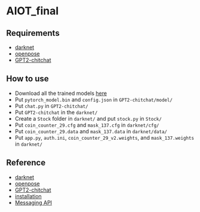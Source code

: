 # AIOT_final
## Requirements
- [darknet](https://github.com/AlexeyAB/darknet)
- [openpose](https://github.com/CMU-Perceptual-Computing-Lab/openpose)
- [GPT2-chitchat](https://github.com/yangjianxin1/GPT2-chitchat)

## How to use
- Download all the trained models [here](https://github.com/Kenhchs/large-files)
- Put ```pytorch_model.bin``` and ```config.json``` in ```GPT2-chitchat/model/```
- Put ```chat.py``` in ```GPT2-chitchat/```
- Put ```GPT2-chitchat``` in the ```darknet/```
- Create a ```Stock``` folder in ```darknet/``` and put ```stock.py``` in ```Stock/```
- Put ```coin_counter_29.cfg``` and ```mask_137.cfg``` in ```darknet/cfg/```
- Put ```coin_counter_29.data``` and ```mask_137.data``` in ```darknet/data/``` 
- Put ```app.py```, ```auth.ini```, ```coin_counter_29_v2.weights```, and ```mask_137.weights``` in ```darknet/```

## Reference
- [darknet](https://github.com/AlexeyAB/darknet)
- [openpose](https://github.com/CMU-Perceptual-Computing-Lab/openpose)
- [GPT2-chitchat](https://github.com/yangjianxin1/GPT2-chitchat)
- [installation](https://medium.com/geekculture/yolov4-darknet-installation-and-usage-on-your-system-windows-linux-8dec2cea6e81)
- [Messaging API](https://developers.line.biz/en/docs/messaging-api/)
